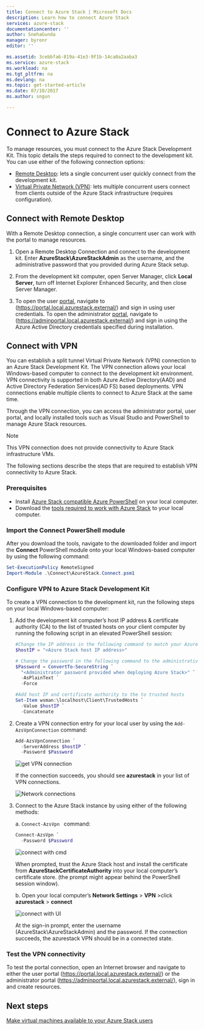 ```yaml
---
title: Connect to Azure Stack | Microsoft Docs
description: Learn how to connect Azure Stack
services: azure-stack
documentationcenter: ''
author: SnehaGunda
manager: byronr
editor: ''

ms.assetid: 3cebbfa6-819a-41e3-9f1b-14ca0a2aaba3
ms.service: azure-stack
ms.workload: na
ms.tgt_pltfrm: na
ms.devlang: na
ms.topic: get-started-article
ms.date: 07/10/2017
ms.author: sngun

---
```

# Connect to Azure Stack

To manage resources, you must connect to the Azure Stack Development Kit. This topic details the steps required to connect to the development kit. You can use either of the following connection options:

* [Remote Desktop](#connect-with-remote-desktop): lets a single concurrent user quickly connect from the development kit.
* [Virtual Private Network (VPN)](#connect-with-vpn): lets multiple concurrent users connect from clients outside of the Azure Stack infrastructure (requires configuration).

## Connect with Remote Desktop
With a Remote Desktop connection, a single concurrent user can work with the portal to manage resources.

1. Open a Remote Desktop Connection and connect to the development kit. Enter **AzureStack\AzureStackAdmin** as the username, and the administrative password that you provided during Azure Stack setup.  

2. From the development kit computer, open Server Manager, click **Local Server**, turn off Internet Explorer Enhanced Security, and then close Server Manager.

3. To open the user [portal](azure-stack-key-features.md#portal), navigate to (https://portal.local.azurestack.external/) and sign in using user credentials. To open the administrator [portal](azure-stack-key-features.md#portal), navigate to (https://adminportal.local.azurestack.external/) and sign in using the Azure Active Directory credentials specified during installation.

## Connect with VPN

You can establish a split tunnel Virtual Private Network (VPN) connection to an Azure Stack Development Kit. The VPN connection allows your local Windows-based computer to connect to the development kit environment. VPN connectivity is supported in both Azure Active Directory(AAD) and Active Directory Federation Services(AD FS) based deployments. VPN connections enable multiple clients to connect to Azure Stack at the same time.
 
Through the VPN connection, you can access the administrator portal, user portal, and locally installed tools such as Visual Studio and PowerShell to manage Azure Stack resources.

> [!NOTE] 
> This VPN connection does not provide connectivity to Azure Stack infrastructure VMs. 

The following sections describe the steps that are required to establish VPN connectivity to Azure Stack.

### Prerequisites

* Install [Azure Stack compatible Azure PowerShell](azure-stack-powershell-install.md) on your local computer.  
* Download the [tools required to work with Azure Stack](azure-stack-powershell-download.md) to your local computer.  

### Import the Connect PowerShell module

After you download the tools, navigate to the downloaded folder and import the **Connect** PowerShell module onto your local Windows-based computer by using the following command:

```PowerShell
Set-ExecutionPolicy RemoteSigned
Import-Module .\Connect\AzureStack.Connect.psm1 
```

### Configure VPN to Azure Stack Development Kit

To create a VPN connection to the development kit, run the following steps on your local Windows-based computer:

1. Add the development kit computer’s host IP address & certificate authority (CA) to the list of trusted hosts on your client computer by running the following script in an elevated PowerShell session:

    ```PowerShell
    #Change the IP address in the following command to match your Azure Stack host IP address
    $hostIP = "<Azure Stack host IP address>"
    
    # Change the password in the following command to the administrative password that is provided when deploying Azure Stack. 
    $Password = ConvertTo-SecureString `
      "<Administrator password provided when deploying Azure Stack>" `
      -AsPlainText `
      -Force
    
    #Add host IP and certificate authority to the to trusted hosts
    Set-Item wsman:\localhost\Client\TrustedHosts `
      -Value $hostIP `
      -Concatenate
    ```

2. Create a VPN connection entry for your local user by using the `Add-AzsVpnConnection` command:

    ```PowerShell
    Add-AzsVpnConnection `
      -ServerAddress $hostIP `
      -Password $Password
    ```
    ![get VPN connection](media/azure-stack-connect-azure-stack/image2.png)  

    If the connection succeeds, you should see **azurestack** in your list of VPN connections.

    ![Network connections](media/azure-stack-connect-azure-stack/image3.png)  

3.	Connect to the Azure Stack instance by using either of the following methods:  

    a.	`Connect-AzsVpn ` command: 
    
    ```PowerShell
    Connect-AzsVpn `
      -Password $Password
    ```
    
    ![connect with cmd](media/azure-stack-connect-azure-stack/image4.png)  

    When prompted, trust the Azure Stack host and install the certificate from **AzureStackCertificateAuthority** into your local computer’s certificate store. (the prompt might appear behind the PowerShell session window). 

    b.	Open your local computer’s **Network Settings** > **VPN** >click **azurestack** > **connect**

    ![connect with UI](media/azure-stack-connect-azure-stack/image5.png)  

    At the sign-in prompt, enter the username (AzureStack\AzureStackAdmin) and the password. If the connection succeeds, the azurestack VPN should be in a connected state.

### Test the VPN connectivity

To test the portal connection, open an Internet browser and navigate to either the user portal (https://portal.local.azurestack.external/) or the administrator portal (https://adminportal.local.azurestack.external/), sign in and create resources.  

## Next steps

[Make virtual machines available to your Azure Stack users](azure-stack-tutorial-tenant-vm.md)


